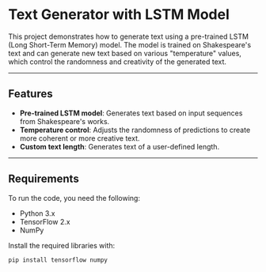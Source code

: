 # Text Generator with LSTM Model

This project demonstrates how to generate text using a pre-trained LSTM (Long Short-Term Memory) model. The model is trained on Shakespeare's text and can generate new text based on various "temperature" values, which control the randomness and creativity of the generated text.

---

## Features

- **Pre-trained LSTM model**: Generates text based on input sequences from Shakespeare's works.
- **Temperature control**: Adjusts the randomness of predictions to create more coherent or more creative text.
- **Custom text length**: Generates text of a user-defined length.

---

## Requirements

To run the code, you need the following:

- Python 3.x
- TensorFlow 2.x
- NumPy

Install the required libraries with:
```bash
pip install tensorflow numpy
